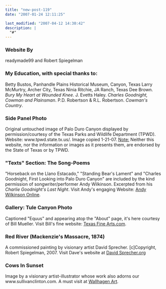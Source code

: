 ```yaml
---
title: "new-post-119"
date: "2007-01-24 12:11:25"

last_modified: "2007-04-12 14:30:42"
description: |
  "#"
---
```


<h3>Website By</h3>readymade99 and Robert Spiegelman

<h3>My Education, with special thanks to:</h3> Betty Bustos, Panhandle Plains Historical Museum, Canyon, Texas
Larry McMurtry, Archer City, Texas
Ninia Ritchie, JA Ranch, Texas
Dee Brown. <i>Bury My Heart at Wounded Knee</i>.
J. Evetts Haley. <i>Charles Goodnight, Cowman and Plainsman</i>.
P.D. Robertson & R.L. Robertson. <i>Cowman's Country</i>.

<h3>Side Panel Photo</h3>Original untouched image of Palo Duro Canyon displayed by permission/courtesy of the Texas Parks and Wildlife Department (TPWD). Website: www.tpwd.state.tx.us/. Image copied 1-21-07. <u>Note:</u> Neither this website, nor the information or images as it presents them, are endorsed by the State of Texas or by TPWD.

<h3>"Texts" Section: The Song-Poems</h3>"Horseback on the Llano Estacado," "Standing Bear's Lament" and "Charles Goodnight, First Looking into Palo Duro Canyon" are included by the kind permission of songwriter/performer Andy Wilkinson. Excerpted from his <i>Charlie Goodnight's Last Night</i>. Visit Andy's engaging Website: <a href="http://www.andywilkinson.net" title="Andy Wilkinson.net" target="_blank"> Andy Wilkinson Online</a>. 

<h3>Gallery: Tule Canyon Photo</h3>Captioned "Equus" and appearing atop the "About" page, it's here courtesy of Bill Mueller</i>. Visit Bill's fine website: <a href="http://www.texasfinearts.com/" title="TexasFineArts.com" target="_blank"> Texas Fine Arts.com</a>. 

<h3>Red River (Mackenzie's Massacre, 1874)</h3> A commissioned painting by visionary artist David Sprecher.
[c]Copyright, Robert Spiegelman, 2007. Visit Dave's website at <a href="http://www.davidsprecher.org/" title="DavidSprecher.org" target="_blank"> David Sprecher.org</a>

<h3>Cows In Sunset</h3> Image by a visionary artist-illustrator whose work also adorns our www.sullivanclinton.com. A must visit at <a href="http://www.wallhagen.com/" title="Wallhagen.com" target="_blank"> Wallhagen Art</a>.
